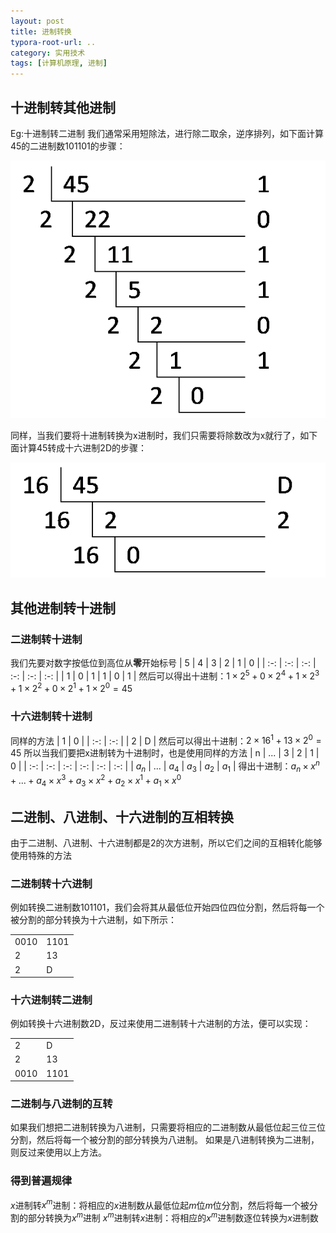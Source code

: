 ```yaml
---
layout: post
title: 进制转换
typora-root-url: ..
category: 实用技术
tags: [计算机原理, 进制]
---
```


## 十进制转其他进制

Eg:十进制转二进制
我们通常采用短除法，进行除二取余，逆序排列，如下面计算45的二进制数101101的步骤：

![](/assets/img/posts/88ca1871aedfd069fbffe16919ed5442.png)

同样，当我们要将十进制转换为x进制时，我们只需要将除数改为x就行了，如下面计算45转成十六进制2D的步骤：

![](/assets/img/posts/4f93a41cdf85cd35a4059398bb1b23e0.png)

## 其他进制转十进制
### 二进制转十进制
我们先要对数字按低位到高位从**零**开始标号
| 5 | 4 | 3 | 2 | 1 | 0 |
| :-: | :-: | :-: | :-: | :-: | :-: |
| 1 | 0 | 1 | 1 | 0 | 1 |
然后可以得出十进制：$1\times2^5+0\times2^4+1\times2^3+1\times2^2+0\times2^1+1\times2^0=45$
### 十六进制转十进制
同样的方法
| 1 | 0 |
| :-: | :-: |
| 2 | D |
然后可以得出十进制：$2\times16^1+13\times2^0=45$
所以当我们要把x进制转为十进制时，也是使用同样的方法
| n | ... | 3 | 2 | 1 | 0 |
| :-: | :-: | :-: | :-: | :-: | :-: |
| $a_n$ | ... | $a_4$ | $a_3$ | $a_2$ | $a_1$ |
得出十进制：$a_n \times x^n+...+a_4 \times x^3+a_3 \times x^2+a_2 \times x^1+a_1 \times x^0$
## 二进制、八进制、十六进制的互相转换
由于二进制、八进制、十六进制都是2的次方进制，所以它们之间的互相转化能够使用特殊的方法
### 二进制转十六进制
例如转换二进制数101101，我们会将其从最低位开始四位四位分割，然后将每一个被分割的部分转换为十六进制，如下所示：
<table>
      <tr>
            <td>0010</td>
            <td>1101</td>
      </tr>
      <tr>
            <td>2</td>
            <td>13</td>
      </tr>
      <tr>
            <td>2</td>
            <td>D</td>
      </tr>
</table>

### 十六进制转二进制
例如转换十六进制数2D，反过来使用二进制转十六进制的方法，便可以实现：
<table>
      <tr>
            <td>2</td>
            <td>D</td>
      </tr>
      <tr>
            <td>2</td>
            <td>13</td>
      </tr>
      <tr>
            <td>0010</td>
            <td>1101</td>
      </tr>
</table>

### 二进制与八进制的互转
如果我们想把二进制转换为八进制，只需要将相应的二进制数从最低位起三位三位分割，然后将每一个被分割的部分转换为八进制。
如果是八进制转换为二进制，则反过来使用以上方法。

### 得到普遍规律
$x$进制转$x^m$进制：将相应的$x$进制数从最低位起$m$位$m$位分割，然后将每一个被分割的部分转换为$x^m$进制
$x^m$进制转$x$进制：将相应的$x^m$进制数逐位转换为$x$进制数